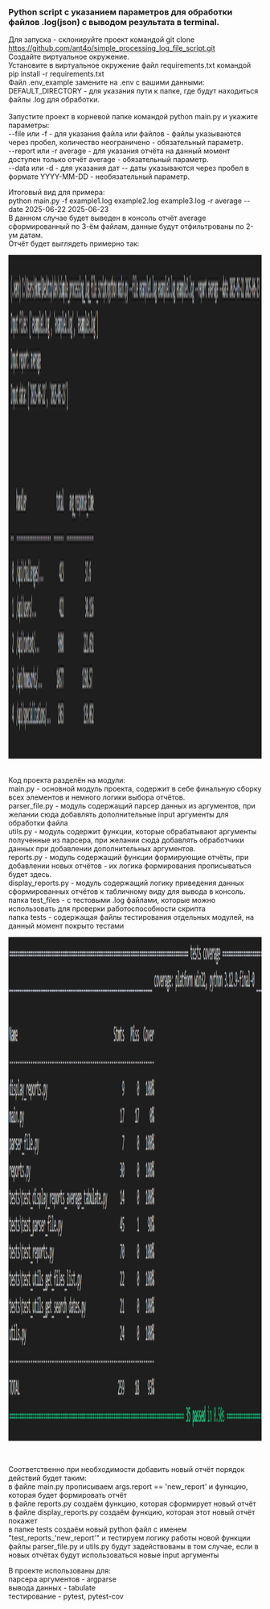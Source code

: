 ### Python script с указанием параметров для обработки файлов .log(json) с выводом результата в terminal. ###

Для запуска - склонируйте проект командой git clone https://github.com/ant4p/simple_processing_log_file_script.git  <br/>
Создайте виртуальное окружение.<br/>
Установите в виртуальное окружение файл requirements.txt командой pip install -r requirements.txt<br/>
Файл .env_example замените на .env c вашими данными: <br/>
DEFAULT_DIRECTORY - для указания пути к папке, где будут находиться файлы .log для обработки. <br/>
<br/>
Запустите проект в корневой папке командой python main.py и укажите параметры: <br/>
--file или -f - для указания файла или файлов  - файлы указываются через пробел, количество неограничено - обязательный параметр. <br/>
--report или -r average - для указания отчёта на данный момент доступен только отчёт average - обязательный параметр. <br/>
--data или -d - для указания дат -- даты указываются через пробел в формате YYYY-MM-DD - необязательный параметр. <br/>

Итоговый вид для примера: <br/>
python main.py -f example1.log example2.log example3.log -r average --date 2025-06-22 2025-06-23 <br/>
В данном случае будет выведен в консоль отчёт average сформированный по 3-ём файлам, данные будут отфильтрованы по 2-ум датам.<br/>
Отчёт будет выглядеть примерно так:<br/>
<p align="center">
 <img width=auto, height=1000 src="images/output.png" alt="output"/>
</p>
<br/>
Код проекта разделён на модули: <br/>
main.py - основной модуль проекта, содержит в себе финальную сборку всех элементов и немного логики выбора отчётов. <br/>
parser_file.py - модуль содержащий парсер данных из аргументов,
при желании сюда добавлять дополнительные input аргументы для обработки файла <br/>
utils.py - модуль содержит функции, которые обрабатывают аргументы полученные из парсера,
при желании сюда добавлять обработчики данных при добавлении дополнительных аргументов. <br/>
reports.py - модуль содержащий функции формирующие отчёты, при добавлении новых отчётов -
их логика формирования прописываться будет здесь. <br/>
display_reports.py - модуль содержащий логику приведения данных сформированных отчётов к табличному виду для вывода в консоль.<br/>
папка test_files - с тестовыми .log файлами, которые можно использовать для проверки работоспособности скрипта <br/>
папка tests - содержащая файлы тестирования отдельных модулей, на данный момент покрыто тестами <br/>
<p align="center">
 <img width=auto height=1000 src="images/test_coverage.png" alt="coverage"/>
</p>
<br/>

Соответственно при необходимости добавить новый отчёт порядок действий будет таким: <br/>
в файле main.py прописываем args.report == 'new_report' и функцию, которая будет формировать отчёт <br/>
в файле reports.py создаём функцию, которая сформирует новый отчёт <br/>
в файле display_reports.py создаём функцию, которая этот новый отчёт покажет <br/>
в папке tests создаём новый python файл с именем "test_reports_'new_report'" и тестируем логику работы новой функции <br/>
файлы parser_file.py и utils.py будут задействованы в том случае, если в новых отчётах будут использоваться новые input аргументы<br/>

В проекте использованы для:<br/>
парсера аргументов - argparse<br/>
вывода данных - tabulate<br/>
тестирование - pytest, pytest-cov<br/>
